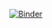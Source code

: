 [![Binder](https://mybinder.org/badge_logo.svg)](https://mybinder.org/v2/gh/aboulle/RaDMaX-webapp/master)
